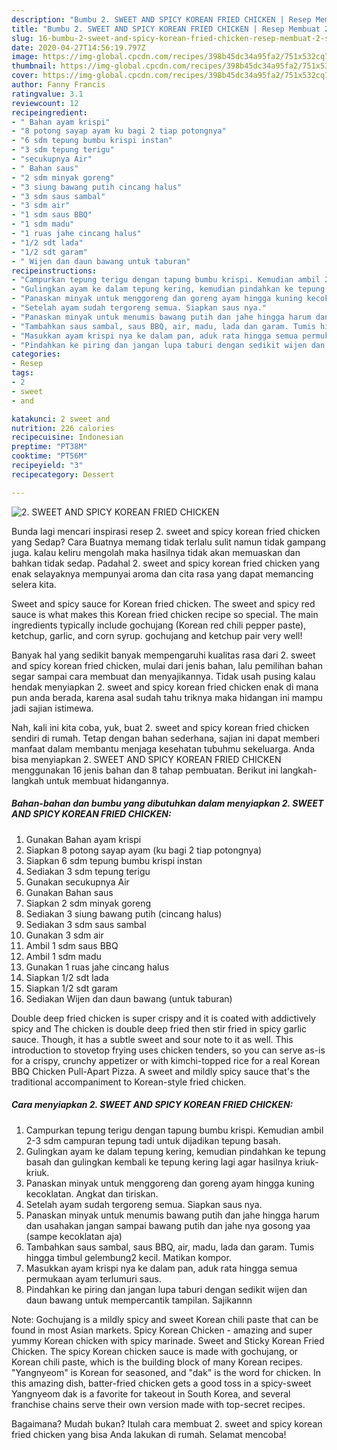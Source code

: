 ```yaml
---
description: "Bumbu 2. SWEET AND SPICY KOREAN FRIED CHICKEN | Resep Membuat 2. SWEET AND SPICY KOREAN FRIED CHICKEN Yang Enak dan Simpel"
title: "Bumbu 2. SWEET AND SPICY KOREAN FRIED CHICKEN | Resep Membuat 2. SWEET AND SPICY KOREAN FRIED CHICKEN Yang Enak dan Simpel"
slug: 16-bumbu-2-sweet-and-spicy-korean-fried-chicken-resep-membuat-2-sweet-and-spicy-korean-fried-chicken-yang-enak-dan-simpel
date: 2020-04-27T14:56:19.797Z
image: https://img-global.cpcdn.com/recipes/398b45dc34a95fa2/751x532cq70/2-sweet-and-spicy-korean-fried-chicken-foto-resep-utama.jpg
thumbnail: https://img-global.cpcdn.com/recipes/398b45dc34a95fa2/751x532cq70/2-sweet-and-spicy-korean-fried-chicken-foto-resep-utama.jpg
cover: https://img-global.cpcdn.com/recipes/398b45dc34a95fa2/751x532cq70/2-sweet-and-spicy-korean-fried-chicken-foto-resep-utama.jpg
author: Fanny Francis
ratingvalue: 3.1
reviewcount: 12
recipeingredient:
- " Bahan ayam krispi"
- "8 potong sayap ayam ku bagi 2 tiap potongnya"
- "6 sdm tepung bumbu krispi instan"
- "3 sdm tepung terigu"
- "secukupnya Air"
- " Bahan saus"
- "2 sdm minyak goreng"
- "3 siung bawang putih cincang halus"
- "3 sdm saus sambal"
- "3 sdm air"
- "1 sdm saus BBQ"
- "1 sdm madu"
- "1 ruas jahe cincang halus"
- "1/2 sdt lada"
- "1/2 sdt garam"
- " Wijen dan daun bawang untuk taburan"
recipeinstructions:
- "Campurkan tepung terigu dengan tapung bumbu krispi. Kemudian ambil 2-3 sdm campuran tepung tadi untuk dijadikan tepung basah."
- "Gulingkan ayam ke dalam tepung kering, kemudian pindahkan ke tepung basah dan gulingkan kembali ke tepung kering lagi agar hasilnya kriuk-kriuk."
- "Panaskan minyak untuk menggoreng dan goreng ayam hingga kuning kecoklatan. Angkat dan tiriskan."
- "Setelah ayam sudah tergoreng semua. Siapkan saus nya."
- "Panaskan minyak untuk menumis bawang putih dan jahe hingga harum dan usahakan jangan sampai bawang putih dan jahe nya gosong yaa (sampe kecoklatan aja)"
- "Tambahkan saus sambal, saus BBQ, air, madu, lada dan garam. Tumis hingga timbul gelembung2 kecil. Matikan kompor."
- "Masukkan ayam krispi nya ke dalam pan, aduk rata hingga semua permukaan ayam terlumuri saus."
- "Pindahkan ke piring dan jangan lupa taburi dengan sedikit wijen dan daun bawang untuk mempercantik tampilan. Sajikannn"
categories:
- Resep
tags:
- 2
- sweet
- and

katakunci: 2 sweet and 
nutrition: 226 calories
recipecuisine: Indonesian
preptime: "PT38M"
cooktime: "PT56M"
recipeyield: "3"
recipecategory: Dessert

---
```



![2. SWEET AND SPICY KOREAN FRIED CHICKEN](https://img-global.cpcdn.com/recipes/398b45dc34a95fa2/751x532cq70/2-sweet-and-spicy-korean-fried-chicken-foto-resep-utama.jpg)

Bunda lagi mencari inspirasi resep 2. sweet and spicy korean fried chicken yang Sedap? Cara Buatnya memang tidak terlalu sulit namun tidak gampang juga. kalau keliru mengolah maka hasilnya tidak akan memuaskan dan bahkan tidak sedap. Padahal 2. sweet and spicy korean fried chicken yang enak selayaknya mempunyai aroma dan cita rasa yang dapat memancing selera kita.

Sweet and spicy sauce for Korean fried chicken. The sweet and spicy red sauce is what makes this Korean fried chicken recipe so special. The main ingredients typically include gochujang (Korean red chili pepper paste), ketchup, garlic, and corn syrup. gochujang and ketchup pair very well!

Banyak hal yang sedikit banyak mempengaruhi kualitas rasa dari 2. sweet and spicy korean fried chicken, mulai dari jenis bahan, lalu pemilihan bahan segar sampai cara membuat dan menyajikannya. Tidak usah pusing kalau hendak menyiapkan 2. sweet and spicy korean fried chicken enak di mana pun anda berada, karena asal sudah tahu triknya maka hidangan ini mampu jadi sajian istimewa.


Nah, kali ini kita coba, yuk, buat 2. sweet and spicy korean fried chicken sendiri di rumah. Tetap dengan bahan sederhana, sajian ini dapat memberi manfaat dalam membantu menjaga kesehatan tubuhmu sekeluarga. Anda bisa menyiapkan 2. SWEET AND SPICY KOREAN FRIED CHICKEN menggunakan 16 jenis bahan dan 8 tahap pembuatan. Berikut ini langkah-langkah untuk membuat hidangannya.

<!--inarticleads1-->

##### Bahan-bahan dan bumbu yang dibutuhkan dalam menyiapkan 2. SWEET AND SPICY KOREAN FRIED CHICKEN:

1. Gunakan  Bahan ayam krispi
1. Siapkan 8 potong sayap ayam (ku bagi 2 tiap potongnya)
1. Siapkan 6 sdm tepung bumbu krispi instan
1. Sediakan 3 sdm tepung terigu
1. Gunakan secukupnya Air
1. Gunakan  Bahan saus
1. Siapkan 2 sdm minyak goreng
1. Sediakan 3 siung bawang putih (cincang halus)
1. Sediakan 3 sdm saus sambal
1. Gunakan 3 sdm air
1. Ambil 1 sdm saus BBQ
1. Ambil 1 sdm madu
1. Gunakan 1 ruas jahe cincang halus
1. Siapkan 1/2 sdt lada
1. Siapkan 1/2 sdt garam
1. Sediakan  Wijen dan daun bawang (untuk taburan)


Double deep fried chicken is super crispy and it is coated with addictively spicy and The chicken is double deep fried then stir fried in spicy garlic sauce. Though, it has a subtle sweet and sour note to it as well. This introduction to stovetop frying uses chicken tenders, so you can serve as-is for a crispy, crunchy appetizer or with kimchi-topped rice for a real Korean BBQ Chicken Pull-Apart Pizza. A sweet and mildly spicy sauce that&#39;s the traditional accompaniment to Korean-style fried chicken. 

<!--inarticleads2-->

##### Cara menyiapkan 2. SWEET AND SPICY KOREAN FRIED CHICKEN:

1. Campurkan tepung terigu dengan tapung bumbu krispi. Kemudian ambil 2-3 sdm campuran tepung tadi untuk dijadikan tepung basah.
1. Gulingkan ayam ke dalam tepung kering, kemudian pindahkan ke tepung basah dan gulingkan kembali ke tepung kering lagi agar hasilnya kriuk-kriuk.
1. Panaskan minyak untuk menggoreng dan goreng ayam hingga kuning kecoklatan. Angkat dan tiriskan.
1. Setelah ayam sudah tergoreng semua. Siapkan saus nya.
1. Panaskan minyak untuk menumis bawang putih dan jahe hingga harum dan usahakan jangan sampai bawang putih dan jahe nya gosong yaa (sampe kecoklatan aja)
1. Tambahkan saus sambal, saus BBQ, air, madu, lada dan garam. Tumis hingga timbul gelembung2 kecil. Matikan kompor.
1. Masukkan ayam krispi nya ke dalam pan, aduk rata hingga semua permukaan ayam terlumuri saus.
1. Pindahkan ke piring dan jangan lupa taburi dengan sedikit wijen dan daun bawang untuk mempercantik tampilan. Sajikannn


Note: Gochujang is a mildly spicy and sweet Korean chili paste that can be found in most Asian markets. Spicy Korean Chicken - amazing and super yummy Korean chicken with spicy marinade. Sweet and Sticky Korean Fried Chicken. The spicy Korean chicken sauce is made with gochujang, or Korean chili paste, which is the building block of many Korean recipes. &#34;Yangnyeom&#34; is Korean for seasoned, and &#34;dak&#34; is the word for chicken. In this amazing dish, batter-fried chicken gets a good toss in a spicy-sweet Yangnyeom dak is a favorite for takeout in South Korea, and several franchise chains serve their own version made with top-secret recipes. 

Bagaimana? Mudah bukan? Itulah cara membuat 2. sweet and spicy korean fried chicken yang bisa Anda lakukan di rumah. Selamat mencoba!
